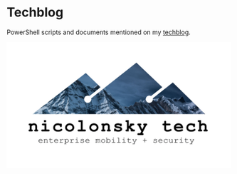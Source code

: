 # Techblog

PowerShell scripts and documents mentioned on my [techblog](https://tech.nicolonsky.ch).

![Logo](/Src/logo.jpg)
